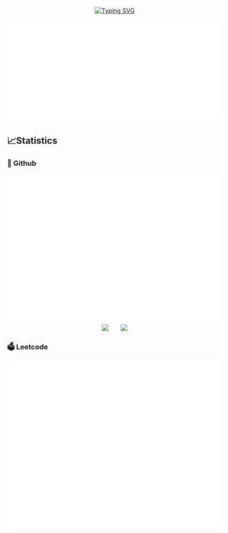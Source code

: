 <p align="center">
<a href="https://git.io/typing-svg"><img src="https://readme-typing-svg.herokuapp.com?font=Fira+Code&duration=5001&pause=1000&color=1AA5F7&center=true&vCenter=true&multiline=true&width=435&lines=The+harder%2C+ther+luckier!" alt="Typing SVG" /></a>
</p>
<div align=center><img src="./metrics.plugin.accounts.svg"></div>

## 📈Statistics
### 🌇 Github
<div align=center><img src="./metrics.plugin.isocalendar.fullyear.svg"></div>

<div align="center">
<span>&emsp;&emsp;</span>
<img height="170px" src="https://github-readme-stats.vercel.app/api?username=wlynxg" /><span>&emsp;&emsp;</span><img height="170px" src="https://github-readme-stats.vercel.app/api/top-langs/?username=wlynxg&layout=compact&langs_count=8" />
<span>&emsp;&emsp;</span>
</div>

### 🗳️ Leetcode
<div align=center><img src="./metrics.plugin.leetcode.svg"></div>
